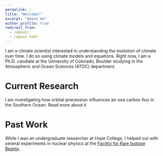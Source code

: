 ```yaml
---
permalink: /
title: "Welcome!"
excerpt: "About me"
author_profile: true
redirect_from: 
  - /about/
  - /about.html
---
```


I am a climate scientist interested in understanding the evolution of climate over time. I do so using climate models and equations. Right now, I am a Ph.D. candiate at the University of Colorado, Boulder studying in the Atmospheric and Ocean Sciences (ATOC) department.

Current Research
======
I am investigating how orbital precession influences air-sea carbon flux in the Southern Ocean. Read more about it


Past Work
======
While I was an undergraduate researcher at Hope College, I helped out with several experiments in nuclear physics at the [Facility for Rare Isotope Beams](https://frib.msu.edu/).
